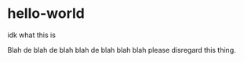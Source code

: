 # hello-world
idk what this is 

Blah de blah de blah blah de blah blah blah please disregard this thing. 

